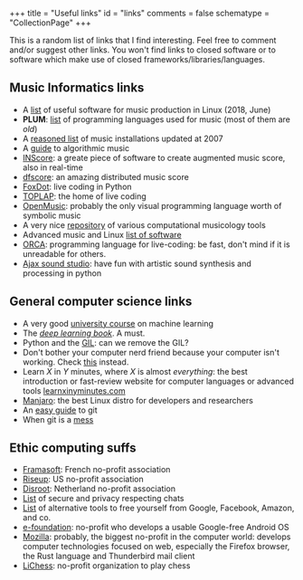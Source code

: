 +++
title = "Useful links"
id = "links"
comments = false
schematype = "CollectionPage"
+++

This is a random list of links that I find interesting. Feel free to comment and/or suggest other links.
You won't find links to closed software or to software which make use of closed frameworks/libraries/languages.

## Music Informatics links

* A [list](https://www.linuxjournal.com/content/linux-gets-loud) of useful software for music production in Linux (2018, June)
* **PLUM**: [list](http://www.nosuch.com/tjt/plum.html) of programming languages used for music (most of them are *old*)
* A [reasoned list](http://www.mindatplay.co.uk/index.html) of music installations updated at 2007
* A [guide](http://musiquealgorithmique.fr/) to algorithmic music
* [INScore](http://inscore.sourceforge.net/): a greate piece of software to create augmented music score, also in real-time
* [dfscore](http://dfscore.com/): an amazing distributed music score
* [FoxDot](http://foxdot.org/): live coding in Python
* [TOPLAP](http://toplap.org/): the home of live coding
* [OpenMusic](http://repmus.ircam.fr/openmusic/): probably the only visual programming language worth of symbolic music
* A very nice [repository](https://github.com/MarkGotham/MusoRepo) of various computational musicology tools
* Advanced music and Linux [list of software](http://linux-sound.org/swss.html)
* [ORCA](https://github.com/hundredrabbits/Orca): programming language for live-coding: be fast, don't mind if it is unreadable for others.
* [Ajax sound studio](http://ajaxsoundstudio.com/software/): have fun with artistic sound synthesis and processing in python


## General computer science links

* A very good [university course](https://www.youtube.com/playlist?list=PLUenpfvlyoa0rMoE5nXA8kdctBKE9eSob) on machine learning
* The [*deep learning book*](https://www.deeplearningbook.org/). A must.
* Python and the [GIL](https://wiki.python.org/moin/GlobalInterpreterLock): can we remove the GIL?
* Don't bother your computer nerd friend because your computer isn't working. Check [this](http://www.fixingmycomputer.com/computer-turn-on.html) instead.
* Learn *X* in *Y* minutes, where *X* is almost _everything_: the best introduction or fast-review website for computer languages or advanced tools [learnxinyminutes.com](https://learnxinyminutes.com/)
* [Manjaro](https://manjaro.org/): the best Linux distro for developers and researchers
* An [easy guide](https://learngitbranching.js.org/?locale=it_IT) to git
* When git is a [mess](http://justinhileman.info/article/git-pretty/)

## Ethic computing suffs

* [Framasoft](https://framasoft.org/): French no-profit association
* [Riseup](https://riseup.net/): US no-profit association
* [Disroot](https://disroot.org/): Netherland no-profit association
* [List](https://securechatguide.org/) of secure and privacy respecting chats
* [List](https://degooglisons-internet.org/en/alternatives/) of alternative tools to free yourself from Google, Facebook, Amazon, and co.
* [e-foundation](https://e.foundation/): no-profit who develops a usable Google-free Android OS
* [Mozilla](https://www.mozilla.org/it/): probably, the biggest no-profit in the computer world: develops computer technologies focused on web, especially the Firefox browser, the Rust language and Thunderbird mail client
* [LiChess](lichess.org/): no-profit organization to play chess
